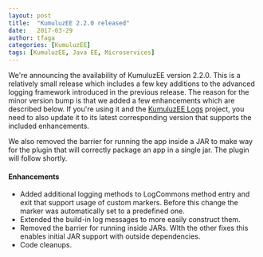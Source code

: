 ```yaml
---
layout: post
title:  "KumuluzEE 2.2.0 released"
date:   2017-03-29
author: tfaga
categories: [KumuluzEE]
tags: [KumuluzEE, Java EE, Microservices]
---
```


We're announcing the availability of KumuluzEE version 2.2.0. This is a relatively small release which includes a few key additions to the advanced logging framework introduced in the previous release. The reason for the minor version bump is that we added a few enhancements which are described below. If you're using it and the [KumuluzEE Logs](https://github.com/kumuluz/kumuluzee-logs) project, you need to also update it to its latest corresponding version that supports the included enhancements.

<!--more-->

We also removed the barrier for running the app inside a JAR to make way for the plugin that will correctly package an app in a single jar. The plugin will follow shortly.

#### Enhancements

- Added additional logging methods to LogCommons method entry and exit that support usage of custom markers. Before this change the marker was automatically set to a predefined one.
- Extended the build-in log messages to more easily construct them.
- Removed the barrier for running inside JARs. WIth the other fixes this enables initial JAR support with outside dependencies.
- Code cleanups.
